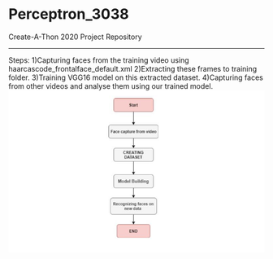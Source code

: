 # Perceptron_3038
Create-A-Thon 2020 Project Repository<hr>
Steps:
1)Capturing faces from the training video using haarcascode_frontalface_default.xml
2)Extracting these frames to training folder.
3)Training VGG16 model on this extracted dataset.
4)Capturing faces from other videos and analyse them using our trained model.
<img src ="flowchart.JPG">
